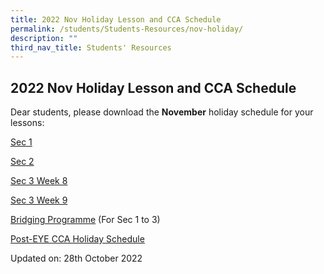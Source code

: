 ```yaml
---
title: 2022 Nov Holiday Lesson and CCA Schedule
permalink: /students/Students-Resources/nov-holiday/
description: ""
third_nav_title: Students' Resources
---
```

## 2022 Nov Holiday Lesson and CCA Schedule

Dear students, please download the **November** holiday schedule for your lessons:

[Sec 1](/files/Sec%201%202022%20Nov%20Holiday%20Lesson%20Schedule.pdf)

[Sec 2](/files/Sec%202%202022%20Nov%20Holiday%20Lesson%20Schedule.pdf)

[Sec 3 Week 8](/files/Sec%203%202022%20Nov%20Holiday%20Lesson%20Schedule%20wk%208.pdf)

[Sec 3 Week 9](/files/Sec%203%202022%20Nov%20Holiday%20Lesson%20Schedule%20wk%209.pdf)

[Bridging Programme](/files/All%20Levels%202022%20Bridging%20Programme%20updated.pdf) (For Sec 1 to 3)

[Post-EYE CCA Holiday Schedule](/files/Post%20EYE%20CCA%20Schedule%202022%20-%20Term%204%20Week%208-10.pdf)

Updated on: 28th October 2022
